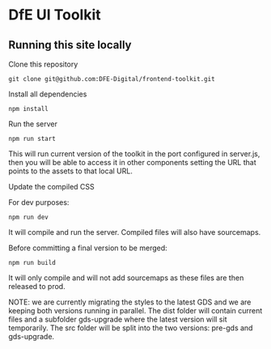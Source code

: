 # DfE UI Toolkit

## Running this site locally

Clone this repository

    git clone git@github.com:DFE-Digital/frontend-toolkit.git

Install all dependencies

    npm install

Run the server

    npm run start

This will run current version of the toolkit in the port configured in server.js,
then you will be able to access it in other components setting the URL that points to the assets
to that local URL.

Update the compiled CSS

For dev purposes:

    npm run dev

It will compile and run the server. Compiled files will also have sourcemaps.

Before committing a final version to be merged:

    npm run build

It will only compile and will not add sourcemaps as these files are then released to prod.

NOTE: we are currently migrating the styles to the latest GDS and we are keeping both versions running in parallel.
The dist folder will contain current files and a subfolder gds-upgrade where the latest version will sit temporarily.
The src folder will be split into the two versions: pre-gds and gds-upgrade.
